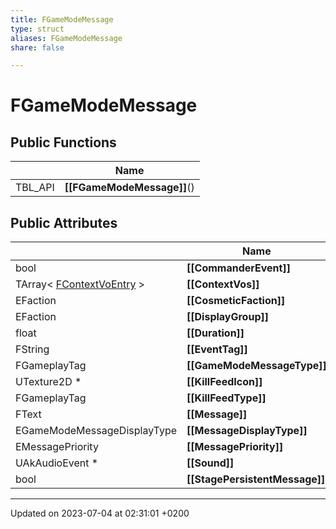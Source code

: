 ```yaml
---
title: FGameModeMessage
type: struct
aliases: FGameModeMessage
share: false

---
```


# FGameModeMessage





## Public Functions

|                | Name           |
| -------------- | -------------- |
| TBL_API | **[[FGameModeMessage]]**() |

## Public Attributes

|                | Name           |
| -------------- | -------------- |
| bool | **[[CommanderEvent]]**  |
| TArray< [FContextVoEntry](/docs/SDK/Source/Classes/structFContextVoEntry.md) > | **[[ContextVos]]**  |
| EFaction | **[[CosmeticFaction]]**  |
| EFaction | **[[DisplayGroup]]**  |
| float | **[[Duration]]**  |
| FString | **[[EventTag]]**  |
| FGameplayTag | **[[GameModeMessageType]]**  |
| UTexture2D * | **[[KillFeedIcon]]**  |
| FGameplayTag | **[[KillFeedType]]**  |
| FText | **[[Message]]**  |
| EGameModeMessageDisplayType | **[[MessageDisplayType]]**  |
| EMessagePriority | **[[MessagePriority]]**  |
| UAkAudioEvent * | **[[Sound]]**  |
| bool | **[[StagePersistentMessage]]**  |

-------------------------------

Updated on 2023-07-04 at 02:31:01 +0200